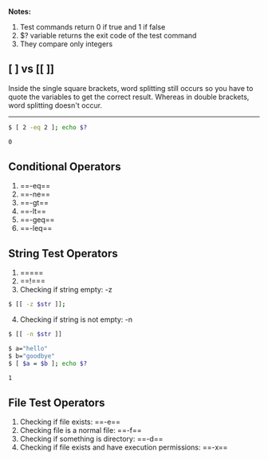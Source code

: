 **Notes:**
1. Test commands return 0 if true and 1 if false
2. $? variable returns the exit code of the test command
3. They compare only integers


## \[ ] vs \[\[ ]]

Inside the single square brackets, word splitting still occurs so you have to quote the variables to get the correct result. Whereas in double brackets, word splitting doesn't occur.

---

```sh
$ [ 2 -eq 2 ]; echo $?

0
```

## Conditional Operators
1. ==-eq==
2. ==-ne==
3. ==-gt==
4. ==-lt==
5. ==-geq==
6. ==-leq==

## String Test Operators
1. ==\===
2. ==!\===
3. Checking if string empty: -z
```sh
$ [[ -z $str ]];
```
4. Checking if string is not empty: -n
```sh
$ [[ -n $str ]]
```


```sh
$ a="hello"
$ b="goodbye"
$ [ $a = $b ]; echo $?

1
```

## File Test Operators
1. Checking if file exists: ==-e==
2. Checking file is a normal file: ==-f==
3. Checking if something is directory: ==-d==
4. Checking if file exists and have execution permissions: ==-x==